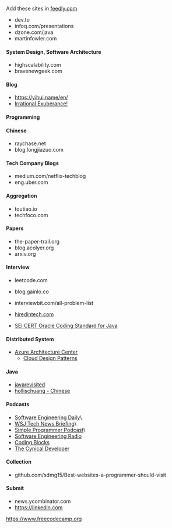 Add these sites in [feedly.com](https://feedly.com)

- dev.to
- infoq.com/presentations  
- dzone.com/java
- martinfowler.com

#### System Design, Software Architecture
- highscalability.com
- bravenewgeek.com

#### Blog
- <https://yihui.name/en/>
- [Irrational Exuberance!](https://lethain.com)

#### Programming
<!-- - henrikwarne.com
- kitchensoap.com -->

#### Chinese
- raychase.net
- blog.longjiazuo.com

#### Tech Company Blogs
- medium.com/netflix-techblog  
- eng.uber.com

#### Aggregation
- toutiao.io
- techfoco.com

#### Papers
- the-paper-trail.org
- blog.acolyer.org
- arxiv.org

#### Interview
- leetcode.com
- blog.gainlo.co
- interviewbit.com/all-problem-list  
- [hiredintech.com](hiredintech.com)

- [SEI CERT Oracle Coding Standard for Java](https://wiki.sei.cmu.edu/confluence/display/java/SEI+CERT+Oracle+Coding+Standard+for+Java)

#### Distributed System
- [Azure Architecture Center](https://docs.microsoft.com/en-us/azure/architecture/)
  - [Cloud Design Patterns](https://docs.microsoft.com/en-us/azure/architecture/patterns/)

#### Java
- [javarevisited](https://javarevisited.blogspot.com/)
- [hollischuang - Chinese](https://www.hollischuang.com/)

#### Podcasts
- [Software Engineering Daily](https://play.google.com/music/listen?authuser&u=0#/ps/Imt7rx7yailrim3zsbghezphkky)\
- [WSJ Tech News Briefing](https://play.google.com/music/listen?authuser&u=0#/ps/Idi4wnaf74mhfxtfuudlawj7epe)\
- [Simple Programmer Podcast](https://play.google.com/music/listen?authuser&u=0#/ps/Ijwwz53jyh2yzce422prro3qtzm)\
- [Software Engineering Radio](http://www.se-radio.net/)
- [Coding Blocks](http://www.codingblocks.net/)
- [The Cynical Developer](https://cynicaldeveloper.com/Podcast/)

#### Collection
- github.com/sdmg15/Best-websites-a-programmer-should-visit

#### Submit
- news.ycombinator.com
- https://linkedin.com

https://www.freecodecamp.org